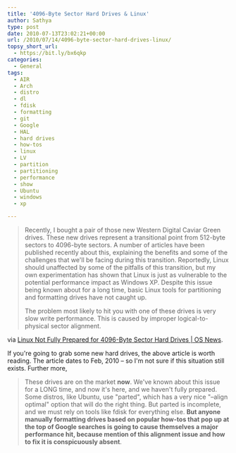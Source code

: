 ```yaml
---
title: '4096-Byte Sector Hard Drives & Linux'
author: Sathya
type: post
date: 2010-07-13T23:02:21+00:00
url: /2010/07/14/4096-byte-sector-hard-drives-linux/
topsy_short_url:
  - https://bit.ly/bx6qkp
categories:
  - General
tags:
  - AIR
  - Arch
  - distro
  - dl
  - fdisk
  - formatting
  - git
  - Google
  - HAL
  - hard drives
  - how-tos
  - linux
  - LV
  - partition
  - partitioning
  - performance
  - show
  - Ubuntu
  - windows
  - xp

---
```

> Recently, I bought a pair of those new Western Digital Caviar Green drives. These new drives represent a transitional point from 512-byte sectors to 4096-byte sectors. A number of articles have been published recently about this, explaining the benefits and some of the challenges that we'll be facing during this transition. Reportedly, Linux should unaffected by some of the pitfalls of this transition, but my own experimentation has shown that Linux is just as vulnerable to the potential performance impact as Windows XP. Despite this issue being known about for a long time, basic Linux tools for partitioning and formatting drives have not caught up.
> 
> The problem most likely to hit you with one of these drives is very slow write performance. This is caused by improper logical-to-physical sector alignment.

via [Linux Not Fully Prepared for 4096-Byte Sector Hard Drives | OS News][1].

If you're going to grab some new hard drives, the above article is worth reading. The article dates to Feb, 2010 &#8211; so I'm not sure if this situation still exists. Further more,

> These drives are on the market **now**. We've known about this issue for a LONG time, and now it's here, and we haven't fully prepared. Some distros, like Ubuntu, use "parted", which has a very nice "&#8211;align optimal" option that will do the right thing. But parted is incomplete, and we must rely on tools like fdisk for everything else. **But anyone manually formatting drives based on popular how-tos that pop up at the top of Google searches is going to cause themselves a major performance hit, because mention of this alignment issue and how to fix it is conspicuously absent**.

 [1]: https://www.osnews.com/story/22872/Linux_Not_Fully_Prepared_for_4096-Byte_Sector_Hard_Drives
